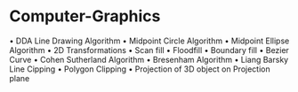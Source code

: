 # Computer-Graphics

•	DDA Line Drawing Algorithm
•	Midpoint Circle Algorithm
•	Midpoint Ellipse Algorithm
•	2D Transformations
•	Scan fill
•	Floodfill 
•	Boundary fill
•	Bezier Curve
•	Cohen Sutherland Algorithm
•	Bresenham Algorithm
•	Liang Barsky Line Cipping
•	Polygon Clipping
•	Projection of 3D object on Projection plane
